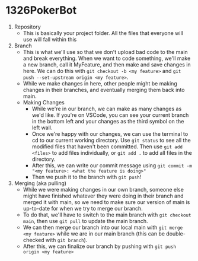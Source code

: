 # 1326PokerBot

1. Repository
   * This is basically your project folder. All the files that everyone will use will fall within this
2. Branch
   * This is what we'll use so that we don't upload bad code to the main and break everything. When we want to code something, we'll make a new branch, call it MyFeature, and then make and save changes in here. We can do this with `git checkout -b <my feature>` and `git push --set-upstream origin <my feature>`.
   * While we make changes in here, other people might be making changes in their branches, and eventually merging them back into main.
   * Making Changes
       * While we're in our branch, we can make as many changes as we'd like. If you're on VSCode, you can see your current branch in the bottom left and your changes as the third symbol on the left wall.
       * Once we're happy with our changes, we can use the terminal to cd to our current working directory. Use `git status` to see all the modified files that haven't been committed. Then use `git add <files>` to add files individually, or `git add .` to add all files in the directory.
       * After this, we can write our commit message using `git commit -m "<my feature>: <what the feature is doing>"`
       * Then we push it to the branch with `git push`!
3. Merging (aka pulling)
   * While we were making changes in our own branch, someone else might have finished whatever they were doing in their branch and merged it with main, so we need to make sure our version of main is up-to-date for when we try to merge our branch.
   * To do that, we'll have to switch to the main branch with `git checkout main`, then use `git pull` to update the main branch.
   * We can then merge our branch into our local main with `git merge <my feature>` while we are in our main branch (this can be double-checked with `git branch`).
   * After this, we can finalize our branch by pushing with `git push origin <my feature>`
